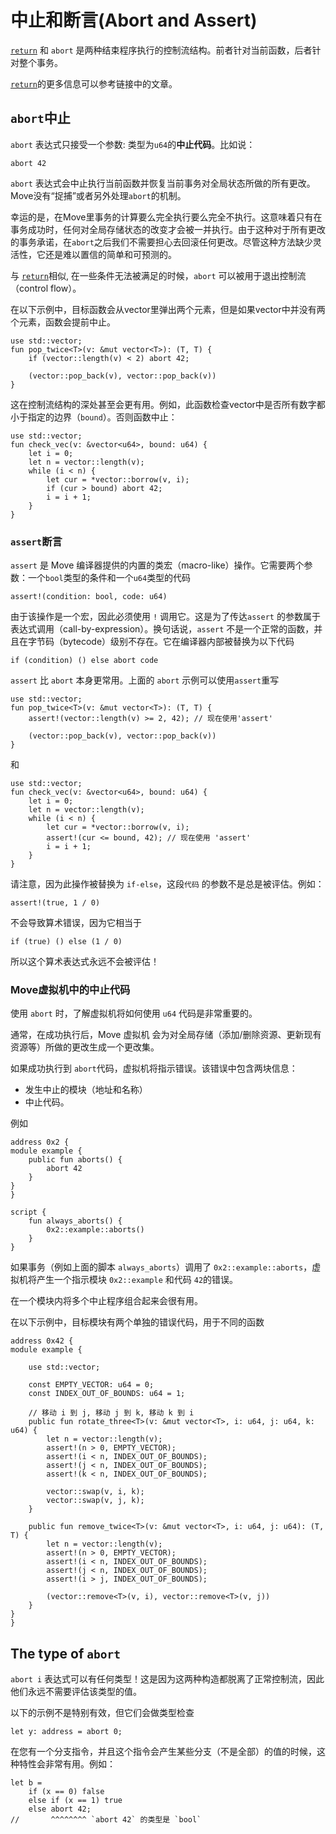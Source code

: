 
# 中止和断言(Abort and Assert)

[`return`](./chapter_15_functions.md) 和 `abort` 是两种结束程序执行的控制流结构。前者针对当前函数，后者针对整个事务。


 [`return`](./chapter_15_functions.md)的更多信息可以参考链接中的文章。

## `abort`中止

`abort` 表达式只接受一个参数: 类型为`u64`的**中止代码**。比如说：

```move
abort 42
```

`abort` 表达式会中止执行当前函数并恢复当前事务对全局状态所做的所有更改。Move没有“捉捕”或者另外处理`abort`的机制。

幸运的是，在Move里事务的计算要么完全执行要么完全不执行。这意味着只有在事务成功时，任何对全局存储状态的改变才会被一并执行。由于这种对于所有更改的事务承诺，在`abort`之后我们不需要担心去回滚任何更改。尽管这种方法缺少灵活性，它还是难以置信的简单和可预测的。

与 [`return`](./chapter_15_functions.md)相似, 在一些条件无法被满足的时候，`abort` 可以被用于退出控制流（control flow）。

在以下示例中，目标函数会从vector里弹出两个元素，但是如果vector中并没有两个元素，函数会提前中止。

```move=
use std::vector;
fun pop_twice<T>(v: &mut vector<T>): (T, T) {
    if (vector::length(v) < 2) abort 42;

    (vector::pop_back(v), vector::pop_back(v))
}
```

这在控制流结构的深处甚至会更有用。例如，此函数检查vector中是否所有数字都小于指定的边界（`bound`）。否则函数中止：

```move=
use std::vector;
fun check_vec(v: &vector<u64>, bound: u64) {
    let i = 0;
    let n = vector::length(v);
    while (i < n) {
        let cur = *vector::borrow(v, i);
        if (cur > bound) abort 42;
        i = i + 1;
    }
}
```

### `assert`断言

`assert` 是 Move 编译器提供的内置的类宏（macro-like）操作。它需要两个参数：一个`bool`类型的条件和一个`u64`类型的代码

```move
assert!(condition: bool, code: u64)
```

由于该操作是一个宏，因此必须使用 `!` 调用它。这是为了传达`assert` 的参数属于表达式调用（call-by-expression）。换句话说，`assert` 不是一个正常的函数，并且在字节码（bytecode）级别不存在。它在编译器内部被替换为以下代码

```move
if (condition) () else abort code
```

`assert` 比 `abort` 本身更常用。上面的 `abort` 示例可以使用`assert`重写

```move=
use std::vector;
fun pop_twice<T>(v: &mut vector<T>): (T, T) {
    assert!(vector::length(v) >= 2, 42); // 现在使用'assert'

    (vector::pop_back(v), vector::pop_back(v))
}
```

和

```move=
use std::vector;
fun check_vec(v: &vector<u64>, bound: u64) {
    let i = 0;
    let n = vector::length(v);
    while (i < n) {
        let cur = *vector::borrow(v, i);
        assert!(cur <= bound, 42); // 现在使用 'assert'
        i = i + 1;
    }
}
```
请注意，因为此操作被替换为 `if-else`，这段`代码` 的参数不是总是被评估。例如：

```move
assert!(true, 1 / 0)
```

不会导致算术错误，因为它相当于

```move
if (true) () else (1 / 0)
```

所以这个算术表达式永远不会被评估！

### Move虚拟机中的中止代码

使用 `abort` 时，了解虚拟机将如何使用 `u64` 代码是非常重要的。

通常，在成功执行后，Move 虚拟机 会为对全局存储（添加/删除资源、更新现有资源等）所做的更改生成一个更改集。

如果成功执行到 `abort`代码，虚拟机将指示错误。该错误中包含两块信息：

- 发生中止的模块（地址和名称）
- 中止代码。

例如

```move=
address 0x2 {
module example {
    public fun aborts() {
        abort 42
    }
}
}

script {
    fun always_aborts() {
        0x2::example::aborts()
    }
}
```

如果事务（例如上面的脚本 `always_aborts`）调用了 `0x2::example::aborts`，虚拟机将产生一个指示模块 `0x2::example` 和代码 `42`的错误。

在一个模块内将多个中止程序组合起来会很有用。

在以下示例中，目标模块有两个单独的错误代码，用于不同的函数

```move=
address 0x42 {
module example {

    use std::vector;

    const EMPTY_VECTOR: u64 = 0;
    const INDEX_OUT_OF_BOUNDS: u64 = 1;

    // 移动 i 到 j, 移动 j 到 k, 移动 k 到 i
    public fun rotate_three<T>(v: &mut vector<T>, i: u64, j: u64, k: u64) {
        let n = vector::length(v);
        assert!(n > 0, EMPTY_VECTOR);
        assert!(i < n, INDEX_OUT_OF_BOUNDS);
        assert!(j < n, INDEX_OUT_OF_BOUNDS);
        assert!(k < n, INDEX_OUT_OF_BOUNDS);

        vector::swap(v, i, k);
        vector::swap(v, j, k);
    }

    public fun remove_twice<T>(v: &mut vector<T>, i: u64, j: u64): (T, T) {
        let n = vector::length(v);
        assert!(n > 0, EMPTY_VECTOR);
        assert!(i < n, INDEX_OUT_OF_BOUNDS);
        assert!(j < n, INDEX_OUT_OF_BOUNDS);
        assert!(i > j, INDEX_OUT_OF_BOUNDS);

        (vector::remove<T>(v, i), vector::remove<T>(v, j))
    }
}
}
```

## The type of `abort`

`abort i` 表达式可以有任何类型！这是因为这两种构造都脱离了正常控制流，因此他们永远不需要评估该类型的值。

以下的示例不是特别有效，但它们会做类型检查

```move
let y: address = abort 0;
```

在您有一个分支指令，并且这个指令会产生某些分支（不是全部）的值的时候，这种特性会非常有用。例如：

```move
let b =
    if (x == 0) false
    else if (x == 1) true
    else abort 42;
//       ^^^^^^^^ `abort 42` 的类型是 `bool`
```
